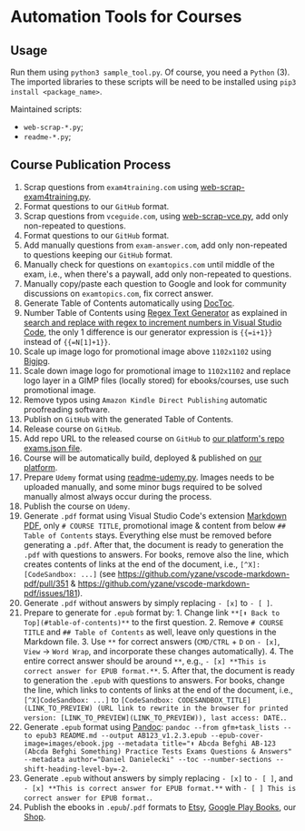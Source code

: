 # Automation Tools for Courses

## Usage

Run them using `python3 sample_tool.py`. Of course, you need a `Python` (3). The imported libraries to these scripts will be need to be installed using `pip3 install <package_name>`.

Maintained scripts:

- `web-scrap-*.py`;
- `readme-*.py`;

## Course Publication Process

1. Scrap questions from `exam4training.com` using [web-scrap-exam4training.py](/web-scrap-exam4training.py).
2. Format questions to our `GitHub` format.
3. Scrap questions from `vceguide.com`, using [web-scrap-vce.py](/web-scrap-vce.py), add only non-repeated to questions.
4. Format questions to our `GitHub` format.
5. Add manually questions from `exam-answer.com`, add only non-repeated to questions keeping our `GitHub` format.
6. Manually check for questions on `examtopics.com` until middle of the exam, i.e., when there's a paywall, add only non-repeated to questions.
7. Manually copy/paste each question to Google and look for community discussions on `examtopics.com`, fix correct answer.
8. Generate Table of Contents automatically using [DocToc](https://github.com/thlorenz/doctoc).
9. Number Table of Contents using [Regex Text Generator](https://marketplace.visualstudio.com/items?itemName=rioj7.regex-text-gen) as explained in [search and replace with regex to increment numbers in Visual Studio Code](https://stackoverflow.com/questions/58392686/search-and-replace-with-regex-to-increment-numbers-in-visual-studio-code), the only 1 difference is our generator expression is `{{=i+1}}` instead of `{{=N[1]+1}}`.
10. Scale up image logo for promotional image above `1102x1102` using [Bigjpg](https://bigjpg.com).
11. Scale down image logo for promotional image to `1102x1102` and replace logo layer in a GIMP files (locally stored) for ebooks/courses, use such promotional image.
12. Remove typos using `Amazon Kindle Direct Publishing` automatic proofreading software.
13. Publish on `GitHub` with the generated Table of Contents.
14. Release course on `GitHub`.
15. Add repo URL to the released course on `GitHub` to [our platform's repo exams.json file](https://github.com/Ditectrev/Practice-Exams-Platform/blob/main/lib/exams.json).
16. Course will be automatically build, deployed & published on [our platform](https://education.ditectrev.com).
17. Prepare `Udemy` format using [readme-udemy.py](/readme-udemy.py). Images needs to be uploaded manually, and some minor bugs required to be solved manually almost always occur during the process.
18. Publish the course on `Udemy`.
19. Generate `.pdf` format using Visual Studio Code's extension [Markdown PDF](https://marketplace.visualstudio.com/items?itemName=yzane.markdown-pdf), only `# COURSE TITLE`, promotional image & content from below `## Table of Contents` stays. Everything else must be removed before generating a `.pdf`. After that, the document is ready to generation the `.pdf` with questions to answers. For books, remove also the line, which creates contents of links at the end of the document, i.e., `[^X]:[CodeSandbox: ...]` (see https://github.com/yzane/vscode-markdown-pdf/pull/351 & https://github.com/yzane/vscode-markdown-pdf/issues/181).
20. Generate `.pdf` without answers by simply replacing `- [x]` to `- [ ]`.
21. Prepare to generate for `.epub` format by: 1. Change link `**[⬆ Back to Top](#table-of-contents)**` to the first question. 2. Remove `# COURSE TITLE` and `## Table of Contents` as well, leave only questions in the Markdown file. 3. Use `**` for correct answers (`CMD/CTRL` + `D` on `- [x]`, `View` -> `Word Wrap`, and incorporate these changes automatically). 4. The entire correct answer should be around `**`, e.g., `- [x] **This is correct answer for EPUB format.**`. 5. After that, the document is ready to generation the `.epub` with questions to answers. For books, change the line, which links to contents of links at the end of the document, i.e., `[^X]CodeSandbox: ...]` to `[CodeSandbox: CODESANDBOX_TITLE](LINK_TO_PREVIEW) (URL link to rewrite in the browser for printed version: [LINK_TO_PREVIEW](LINK_TO_PREVIEW)), last access: DATE.`.
22. Generate `.epub` format using [Pandoc](https://pandoc.org): `pandoc --from gfm+task_lists --to epub3 README.md --output AB123_v1.2.3.epub --epub-cover-image=images/ebook.jpg --metadata title="⬆️ Abcda Befghi AB-123 (Abcda Befghi Something) Practice Tests Exams Questions & Answers" --metadata author="Daniel Danielecki" --toc --number-sections --shift-heading-level-by=-2`.
23. Generate `.epub` without answers by simply replacing `- [x]` to `- [ ]`, and `- [x] **This is correct answer for EPUB format.**` with `- [ ] This is correct answer for EPUB format.`.
24. Publish the ebooks in `.epub`/`.pdf` formats to [Etsy](https://ditectrev.etsy.com), [Google Play Books](https://play.google.com/store/books/collection/cluster?gsr=SheCARQKEAoMc2UwRUVRQUFRQkFKEAkQBA%3D%3D:S:ANO1ljJWsUo), our [Shop](https://shop.ditectrev.com).
